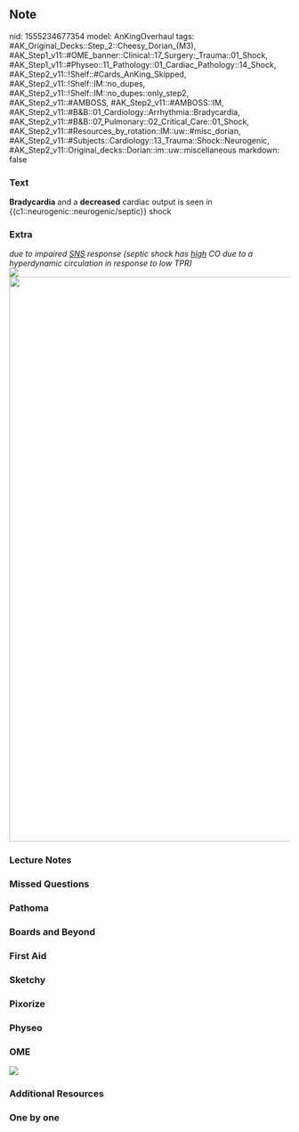 ## Note
nid: 1555234677354
model: AnKingOverhaul
tags: #AK_Original_Decks::Step_2::Cheesy_Dorian_(M3), #AK_Step1_v11::#OME_banner::Clinical::17_Surgery:_Trauma::01_Shock, #AK_Step1_v11::#Physeo::11_Pathology::01_Cardiac_Pathology::14_Shock, #AK_Step2_v11::!Shelf::#Cards_AnKing_Skipped, #AK_Step2_v11::!Shelf::IM::no_dupes, #AK_Step2_v11::!Shelf::IM::no_dupes::only_step2, #AK_Step2_v11::#AMBOSS, #AK_Step2_v11::#AMBOSS::IM, #AK_Step2_v11::#B&B::01_Cardiology::Arrhythmia::Bradycardia, #AK_Step2_v11::#B&B::07_Pulmonary::02_Critical_Care::01_Shock, #AK_Step2_v11::#Resources_by_rotation::IM::uw::#misc_dorian, #AK_Step2_v11::#Subjects::Cardiology::13_Trauma::Shock::Neurogenic, #AK_Step2_v11::Original_decks::Dorian::im::uw::miscellaneous
markdown: false

### Text
<div>
  <b>Bradycardia</b> and a <b>decreased</b> cardiac output is seen
  in {{c1::neurogenic::neurogenic/septic}} shock
</div>

### Extra
<div>
  <i>due to impaired <u>SNS</u> response (septic shock has
  <u>high</u> CO due to a hyperdynamic circulation in response to
  low TPR)</i>
</div>
<div>
  <i><img src="who%20da%20fuq.png" class="resizer"><img src=
  "paste-15822659518882.jpg" class="resizer" style=
  "width: 1013px;"></i>
</div>

### Lecture Notes


### Missed Questions


### Pathoma


### Boards and Beyond


### First Aid


### Sketchy


### Pixorize


### Physeo


### OME
<div class="ome-widget">
  <a href=
  "https://onlinemeded.org/spa/surgery-trauma/shock/acquire?ref=anki">
  <img src="_OME_AnkiFlashcards_Lesson_6.png"></a>
</div>

### Additional Resources


### One by one

